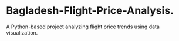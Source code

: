 # Bagladesh-Flight-Price-Analysis.
A Python-based project analyzing flight price trends using data visualization.
